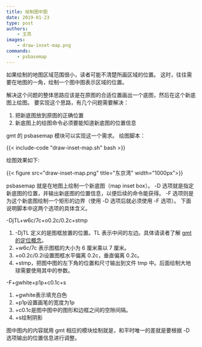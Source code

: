 ```yaml
---
title: 绘制图中图
date: 2019-01-23
type: post
authors:
    - 王亮
images:
    - draw-inset-map.png
commands:
    - psbasemap
---
```


如果绘制的地图区域范围很小，读者可能不清楚所画区域的位置。
这时，往往需要在地图的一角，绘制一个图中图表示区域的位置。

解决这个问题的整体思路应该是在原图的合适位置画出一个底图，然后在这个新底图上绘图。
要实现这个思路，有几个问题需要解决：

1. 把新底图放到原图的正确位置
2. 新底图上的绘图命令必须要能知道新底图的位置信息

gmt 的 psbasemap 模块可以实现这一个需求。
绘图脚本：

{{< include-code "draw-inset-map.sh" bash >}}

绘图效果如下:

{{< figure src="draw-inset-map.png" title="东京湾" width="1000px">}}

psbasemap 就是在地图上绘制一个新底图（map inset box）。
-D 选项就是指定新底图的位置，并输出新底图的位置信息，以便后续的命令能获得。
-F 选项则是为这个新底图绘制一个矩形的边界（使用 -D 选项后就必须使用 -F 选项）。
下面说明脚本中这两个选项的具体含义。

-DjTL+w6c/7c+o0.2c/0.2c+stmp

1. -DjTL 定义的是图框放置的位置。TL 表示中间的左边。具体请读者了解 [gmt 的定位概念](https://docs.gmt-china.org/basic/embellishments/#id2)。
2. +w6c/7c 表示图框的大小为 6 厘米乘以 7 厘米。
3. +o0.2c/0.2i设置图框水平偏离 0.2c，垂直偏离 0.2c。
4. +stmp，把图中图的左下角的位置和尺寸输出到文件 tmp 中。后面绘制大地球需要使用其中的参数。

-F+gwhite+p1p+c0.1c+s

1. +gwhite表示填充白色
2. +p1p设置画笔的宽度为1p
3. +c0.1c是图中图中的图形和边框之间的空隙间隔。
4. +s绘制阴影

图中图内的内容就用 gmt 相应的模块绘制就是，和平时唯一的差就是要根据 -D 选项输出的位置信息进行调整。
